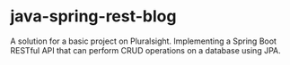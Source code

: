 # java-spring-rest-blog

A solution for a basic project on Pluralsight.  Implementing a Spring Boot RESTful API that can perform CRUD operations on a database using JPA.
